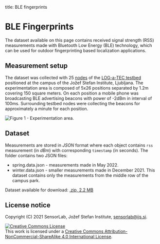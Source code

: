 title: BLE fingerprints

<!-- vim: linebreak filetype=markdown expandtab ts=4 sw=4
-->

# BLE Fingerprints

The dataset available on this page contains received signal strength (RSS) measurements made with Bluetooth Low Energy (BLE) technology, which can be used for outdoor fingerprinting based localization applications.

## Measurement setup

The dataset was collected with 25 [nodes](hw-lgtc.html) of the [LOG-a-TEC testbed](ap-cradio.html) positioned at the campus of the Jožef Stefan Institute, Ljubljana. The experimentation area is composed of 5x26 positions separated by 1.2m covering 150 square meters. On each position a mobile phone was broadcasting BLE advertising beacons with power of -2dBm in interval of 100ms. Surrounding testbed nodes were collecting the beacons for approximately a minute for each position.

<img alt="Figure 1 - Experimentation area." src="img/ble-dataset-area.png" />

## Dataset

Measurements are stored in *JSON* format where each object contains `rss` measurement (in $dBm$) with corresponding `timestamp` (in seconds). The folder contains two JSON files:

* spring.data.json - measurements made in May 2022.
* winter.data.json - smaller measurements made in December 2021. This dataset contains only the measurements from the middle row of the campus park.

Dataset available for download: <a href="dataset-files/ble-fingerprint.zip">.zip, 2.2 MB</a>


## License notice

Copyright (C) 2021 SensorLab, Jožef Stefan Institute, sensorlab@ijs.si.

<a rel="license" href="http://creativecommons.org/licenses/by-nc-sa/4.0/"><img alt="Creative Commons License" style="border-width:0" src="https://i.creativecommons.org/l/by-nc-sa/4.0/88x31.png" /></a><br />This work is licensed under a <a rel="license" href="http://creativecommons.org/licenses/by-nc-sa/4.0/">Creative Commons Attribution-NonCommercial-ShareAlike 4.0 International License</a>.
